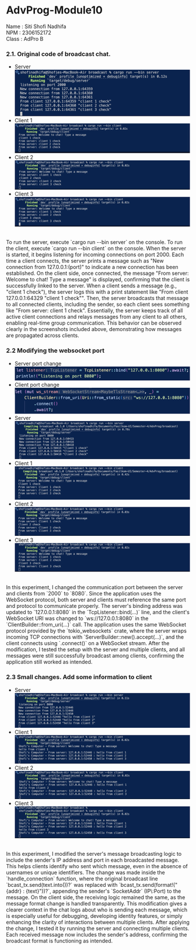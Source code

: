 # AdvProg-Module10
Name : Siti Shofi Nadhifa <br>
NPM : 2306152172 <br>
Class : AdPro B

### 2.1. Original code of broadcast chat.
- Server
![server](/images/server.png)
- Client 1
![client-1](/images/client-1.png)
- Client 2
![client-2](/images/client-2.png)
- Client 3
![client-3](/images/client-3.png)
<br>
To run the server, execute `cargo run --bin server` on the console.
To run the client, execute `cargo run --bin client` on the console.
When the server is started, it begins listening for incoming connections on port 2000. Each time a client connects, the server prints a message such as "New connection from 127.0.0.1:(port)" to indicate a new connection has been established. On the client side, once connected, the message "From server: Welcome to chat! Type a message" is displayed, confirming that the client is successfully linked to the server. When a client sends a message (e.g., "client 1 check"), the server logs this with a print statement like "From client 127.0.0.1:64329 "client 1 check"". Then, the server broadcasts that message to all connected clients, including the sender, so each client sees something like "From server: client 1 check". Essentially, the server keeps track of all active client connections and relays messages from any client to all others, enabling real-time group communication. This behavior can be observed clearly in the screenshots included above, demonstrating how messages are propagated across clients.

### 2.2 Modifying the websocket port
- Server port change
![server-port-change](/images/change-port-server.png)
- Client port change
![client-port-change](/images/change-port-client.png)
- Server
![server-8080](/images/server-8080.png)
- Client 1
![client-8080-1](/images/client-8080-1.png)
- Client 2
![client-8080-2](/images/client-8080-2.png)
- Client 3
![client-8080-3](/images/client-8080-3.png)
<br>
In this experiment, I changed the communication port between the server and clients from `2000` to `8080`. Since the application uses the WebSocket protocol, both server and clients must reference the same port and protocol to communicate properly. The server's binding address was updated to `127.0.0.1:8080` in the `TcpListener::bind(...)` line, and the client's WebSocket URI was changed to `ws://127.0.0.1:8080` in the `ClientBuilder::from_uri(...)` call. The application uses the same WebSocket protocol provided by the `tokio_websockets` crate, where the server wraps incoming TCP connections with `ServerBuilder::new().accept(...)`, and the client connects using `.connect()` on a WebSocket stream. After the modification, I tested the setup with the server and multiple clients, and all messages were still successfully broadcast among clients, confirming the application still worked as intended.

### 2.3 Small changes. Add some information to client
- Server
![server-change](/images/server-change.png)
- Client 1
![client-1-change](/images/client-1-change.png)
- Client 2
![client-2-change](/images/client-2-change.png)
- Client 3
![client-3-change](/images/client-3-change.png)
<br>
In this experiment, I modified the server's message broadcasting logic to include the sender's IP address and port in each broadcasted message. This helps clients identify who sent which message, even in the absence of usernames or unique identifiers. The change was made inside the `handle_connection` function, where the original broadcast line `bcast_tx.send(text.into())?` was replaced with `bcast_tx.send(format!("{addr} : {text}"))?`, appending the sender's `SocketAddr` (IP\:Port) to the message. On the client side, the receiving logic remained the same, as the message format change is handled transparently. This modification gives a clearer context in the chat logs about who is sending each message, which is especially useful for debugging, developing identity features, or simply enhancing the clarity of interactions between multiple clients. After applying the change, I tested it by running the server and connecting multiple clients. Each received message now includes the sender's address, confirming the broadcast format is functioning as intended.
